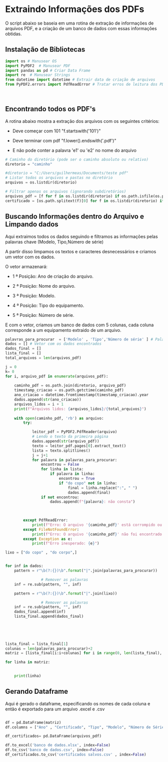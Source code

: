 # Extraindo Informações dos PDFs

O script abaixo se baseia em uma rotina de extração de informações de arquivos PDF, e a criação de um banco de dados com essas informações obtidas.

## Instalação de Bibliotecas


```python
import os # Manusear OS
import PyPDF2  # Manusear PDF
import pandas as pd # Criar Data Frame
import re  # Manusear Strings
from datetime import datetime # Extrair data de criação de arquivos
from PyPDF2.errors import PdfReadError # Tratar erros de leitura dos PDFs

 
```

## Encontrando todos os PDF's

A rotina abaixo mostra a extração dos arquivos com os seguintes critérios:

* Deve começar com 101 "f.startswith('101')"

* Deve terminar com pdf "f.lower().endswith('.pdf')"

* E não pode conter a palavra 'e1' ou 'e2' no nome do arquivo


```python
# Caminho do diretório (pode ser o caminho absoluto ou relativo)
diretorio = "caminho"

#diretorio = "C:/Users/guilhermeas/Documents/teste pdf"
# Listar todos os arquivos e pastas no diretório
arquivos = os.listdir(diretorio)

# Filtrar apenas os arquivos (ignorando subdiretórios)
arquivos_pdf = [f for f in os.listdir(diretorio) if os.path.isfile(os.path.join(diretorio, f)) and f.lower().endswith('.pdf') and f.startswith('101') and "-e1" not in f and "-e2" not in f ]
certificado = [os.path.splitext(f)[0] for f in os.listdir(diretorio) if os.path.isfile(os.path.join(diretorio, f))]


```

## Buscando Informações dentro do Arquivo e Limpando dados

Aqui extraimos todos os dados seguindo e filtramos as informações pelas palavras chave (Modelo, Tipo,Número de série)

A partir disso limpamos os textos e caracteres desnecessários e criamos um vetor com os dados.

O vetor armazenará:

* 1 ª Posição: Ano de criação do arquivo.
  
* 2 ª Posição: Nome do arquivo.

* 3 ª Posição: Modelo.
 
* 4 ª Posição: Tipo do equipamento.
   
* 5 ª Posição: Número de série.
     

E com o vetor, criamos um banco de dados com 5 colunas, cada coluna corresponde a um equipamento extraido de um arquivo.


```python
palavras_para_procurar  = ['Modelo' , 'Tipo','Número de série' ] # Palavras-Chave
dados = [] # Vetor com os dados encontrados
dados_final = []
lista_final = []
total_arquivos = len(arquivos_pdf)

j = 0
k= 0
for i, arquivo_pdf in enumerate(arquivos_pdf):
    
    caminho_pdf = os.path.join(diretorio, arquivo_pdf)
    timestamp_criacao = os.path.getctime(caminho_pdf)
    ano_criacao = datetime.fromtimestamp(timestamp_criacao).year
    dados.append(str(ano_criacao))
    arquivos_lidos = i + 1
    print(f"Arquivos lidos: {arquivos_lidos}/{total_arquivos}")
    
    with open(caminho_pdf, 'rb') as arquivo:
        try:

            leitor_pdf = PyPDF2.PdfReader(arquivo)
            # Lendo o texto da primeira página
            dados.append(str(arquivo_pdf))
            texto = leitor_pdf.pages[0].extract_text()
            lista = texto.splitlines()
            j = j+1
            for palavra in palavras_para_procurar:
                encontrou = False
                for linha in lista:
                    if palavra in linha:
                        encontrou = True
                        if "do copo" not in linha:
                            final = linha.replace(":", " ")
                            dados.append(final)
                if not encontrou:
                    dados.append(f"{palavra}: não consta")
                

                
        except PdfReadError:
            print(f"Erro: O arquivo '{caminho_pdf}' está corrompido ou não é um PDF válido.")
        except FileNotFoundError:
            print(f"Erro: O arquivo '{caminho_pdf}' não foi encontrado.")
        except Exception as e:
            print(f"Erro inesperado: {e}")

```


```python
lixo = ["do copo" , "do corpo",]


for inf in dados:
    pattern = r"\b(?:{})\b".format("|".join(palavras_para_procurar))

                # Remover as palavras
    inf = re.sub(pattern, "", inf)

    pattern = r"\b(?:{})\b".format("|".join(lixo))

                # Remover as palavras
    inf = re.sub(pattern, "", inf)
    dados_final.append(inf)
    lista_final.append(dados_final)
            
    
    
```


```python

lista_final = lista_final[1]
colunas = len(palavras_para_procurar)+2
matriz = [lista_final[i:i+colunas] for i in range(0, len(lista_final), colunas)]

for linha in matriz:
         

    print(linha)
```

##  Gerando Dataframe
Aqui é gerado o dataframe, especificando os nomes de cada coluna e então é exportado para um arquivo .excel e .csv


```python

df = pd.DataFrame(matriz)
df.columns = ["Ano" , "Certificado", "Tipo", "Modelo", "Número de Série"]

df_certificados= pd.DataFrame(arquivos_pdf)
```


```python
df.to_excel('banco de dados.xlsx', index=False)
df.to_csv('banco de dados.csv', index=False)
df_certificados.to_csv('certificados salvos.csv' , index=False)
```
